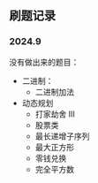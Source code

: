 ## 刷题记录
### 2024.9
没有做出来的题目：
* 二进制：
  * 二进制加法
* 动态规划
  * 打家劫舍 III 
  * 股票类
  * 最长递增子序列
  * 最大正方形
  * 零钱兑换
  * 完全平方数